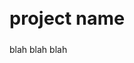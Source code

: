 <style>
h1.logsify-title {
    font-size: 3vw !important; /* Adjusted from a fixed em size to viewport width */
    font-weight: 700 !important;
}
</style>

<section>
  <div class="relative items-center w-full px-5 py-12 mx-auto md:px-12 lg:px-16 max-w-7xl lg:py-24">
    <div class="flex w-full mx-auto text-left">
      <div class="relative inline-flex items-center mx-auto align-middle">
        <div class="text-center">
          <h1 class="logsify-title max-w-5xl text-2xl font-bold leading-none tracking-tighter text-neutral-600 md:text-5xl lg:text-6xl lg:max-w-7xl">
            project name
          </h1>
          <p class="text-gray-500">blah blah blah</p>
    <div class="video relative w-full" style="padding-bottom: 56.25%;">
    </div>
        </div>
      </div>
    </div>
  </div>
</section>